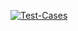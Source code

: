 [![Test-Cases](https://img.shields.io/badge/-<Test-Cases>-<COLOR>)](https://docs.google.com/spreadsheets/d/1q3VGynQLgiVb1ZKnUqmS87FwlebgR7f6LqKKTutQt4A/edit?usp=sharing)